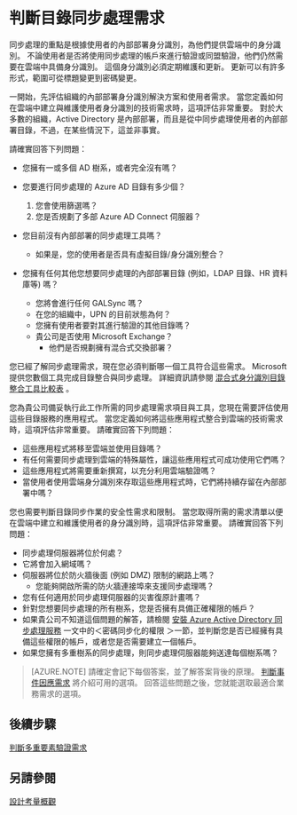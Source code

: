 <properties
    pageTitle="Azure Active Directory 混合式身分識別設計考量 - 判斷目錄同步處理需求|Microsoft Azure"
    description="識別哪些是企業在內部部署和雲端之間同步處理所有使用者所需的需求。"
    documentationCenter=""
    services="active-directory"
    authors="billmath"
    manager="femila"
    editor=""/>

<tags
    ms.service="active-directory"
    ms.devlang="na"
    ms.topic="article"
    ms.tgt_pltfrm="na"
    ms.workload="identity" 
    ms.date="08/08/2016"
    ms.author="billmath"/>


# <a name="determine-directory-synchronization-requirements"></a>判斷目錄同步處理需求
同步處理的重點是根據使用者的內部部署身分識別，為他們提供雲端中的身分識別。 不論使用者是否將使用同步處理的帳戶來進行驗證或同盟驗證，他們仍然需要在雲端中具備身分識別。  這個身分識別必須定期維護和更新。  更新可以有許多形式，範圍可從標題變更到密碼變更。  

一開始，先評估組織的內部部署身分識別解決方案和使用者需求。 當您定義如何在雲端中建立與維護使用者身分識別的技術需求時，這項評估非常重要。  對於大多數的組織，Active Directory 是內部部署，而且是從中同步處理使用者的內部部署目錄，不過，在某些情況下，這並非事實。  

請確實回答下列問題：


- 您擁有一或多個 AD 樹系，或者完全沒有嗎？
 - 您要進行同步處理的 Azure AD 目錄有多少個？
 
    1. 您會使用篩選嗎？
    2. 您是否規劃了多部 Azure AD Connect 伺服器？
  
- 您目前沒有內部部署的同步處理工具嗎？
  - 如果是，您的使用者是否具有虛擬目錄/身分識別整合？
- 您擁有任何其他您想要同步處理的內部部署目錄 (例如，LDAP 目錄、HR 資料庫等) 嗎？
  - 您將會進行任何 GALSync 嗎？
  - 在您的組織中，UPN 的目前狀態為何？ 
  - 您擁有使用者要對其進行驗證的其他目錄嗎？
  - 貴公司是否使用 Microsoft Exchange？
    - 他們是否規劃擁有混合式交換部署？

您已經了解同步處理需求，現在您必須判斷哪一個工具符合這些需求。  Microsoft 提供您數個工具完成目錄整合與同步處理。  詳細資訊請參閱 [混合式身分識別目錄整合工具比較表](active-directory-hybrid-identity-design-considerations-tools-comparison.md) 。 
   
您為貴公司備妥執行此工作所需的同步處理需求項目與工具，您現在需要評估使用這些目錄服務的應用程式。 當您定義如何將這些應用程式整合到雲端的技術需求時，這項評估非常重要。 請確實回答下列問題：

- 這些應用程式將移至雲端並使用目錄嗎？
- 有任何需要同步處理到雲端的特殊屬性，讓這些應用程式可成功使用它們嗎？
- 這些應用程式將需要重新撰寫，以充分利用雲端驗證嗎？
- 當使用者使用雲端身分識別來存取這些應用程式時，它們將持續存留在內部部署中嗎？

您也需要判斷目錄同步作業的安全性需求和限制。 當您取得所需的需求清單以便在雲端中建立和維護使用者的身分識別時，這項評估非常重要。 請確實回答下列問題：

- 同步處理伺服器將位於何處？
- 它將會加入網域嗎？
- 伺服器將位於防火牆後面 (例如 DMZ) 限制的網路上嗎？
  - 您能夠開啟所需的防火牆連接埠來支援同步處理嗎？
- 您有任何適用於同步處理伺服器的災害復原計畫嗎？
- 針對您想要同步處理的所有樹系，您是否擁有具備正確權限的帳戶？
 - 如果貴公司不知道這個問題的解答，請檢閱 [安裝 Azure Active Directory 同步處理服務](https://msdn.microsoft.com/library/azure/dn757602.aspx#BKMK_CreateAnADAccountForTheSyncService) 一文中的＜密碼同步化的權限 ＞一節，並判斷您是否已經擁有具備這些權限的帳戶，或者您是否需要建立一個帳戶。
- 如果您擁有多重樹系的同步處理，則同步處理伺服器能夠送達每個樹系嗎？
 
>[AZURE.NOTE]
請確定會記下每個答案，並了解答案背後的原理。 [判斷事件因應需求](active-directory-hybrid-identity-design-considerations-incident-response-requirements.md) 將介紹可用的選項。 回答這些問題之後，您就能選取最適合業務需求的選項。

## <a name="next-steps"></a>後續步驟
[判斷多重要素驗證需求](active-directory-hybrid-identity-design-considerations-multifactor-auth-requirements.md)

## <a name="see-also"></a>另請參閱
[設計考量概觀](active-directory-hybrid-identity-design-considerations-overview.md)



<!--HONumber=Oct16_HO2-->


